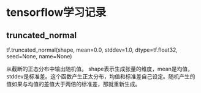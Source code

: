 # tensorflow学习记录

## truncated_normal

tf.truncated_normal(shape, mean=0.0, stddev=1.0, dtype=tf.float32, seed=None, name=None)        

从截断的正态分布中输出随机值。 shape表示生成张量的维度，mean是均值，stddev是标准差。这个函数产生正太分布，均值和标准差自己设定。随机产生的值如果与均值的差值大于两倍的标准差，那就重新生成。